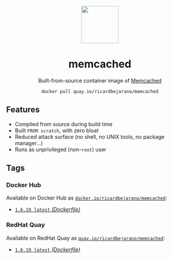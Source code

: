<div align="center">
	<p><img src="https://em-content.zobj.net/thumbs/160/apple/325/rabbit_1f407.png" width="100px"></p>
	<h1>memcached</h1>
	<p>Built-from-source container image of <a href="https://memcached.org/">Memcached</a></p>
	<code>docker pull quay.io/ricardbejarano/memcached</code>
</div>


## Features

* Compiled from source during build time
* Built `FROM scratch`, with zero bloat
* Reduced attack surface (no shell, no UNIX tools, no package manager...)
* Runs as unprivileged (non-`root`) user


## Tags

### Docker Hub

Available on Docker Hub as [`docker.io/ricardbejarano/memcached`](https://hub.docker.com/r/ricardbejarano/memcached):

- [`1.6.19`, `latest` *(Dockerfile)*](Dockerfile)

### RedHat Quay

Available on RedHat Quay as [`quay.io/ricardbejarano/memcached`](https://quay.io/repository/ricardbejarano/memcached):

- [`1.6.19`, `latest` *(Dockerfile)*](Dockerfile)
